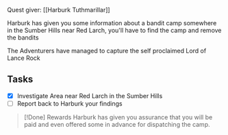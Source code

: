 Quest giver: [[Harburk Tuthmarillar]]

Harburk has given you some information about a bandit camp somewhere in the Sumber Hills near Red Larch, you'll have to find the camp and remove the bandits

The Adventurers have managed to capture the self proclaimed Lord of Lance Rock
## Tasks
- [x] Investigate Area near Red Larch in the Sumber Hills
- [ ] Report back to Harburk your findings

>[!Done] Rewards
>Harburk has given you assurance that you will be paid and even offered some in advance for dispatching the camp.